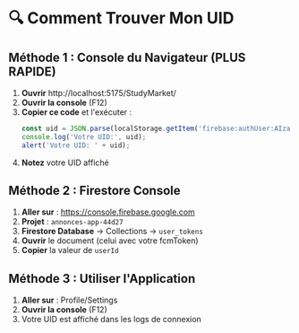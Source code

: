 # 🔍 Comment Trouver Mon UID

## Méthode 1 : Console du Navigateur (PLUS RAPIDE)

1. **Ouvrir** http://localhost:5175/StudyMarket/
2. **Ouvrir la console** (F12)
3. **Copier ce code** et l'exécuter :
   ```javascript
   const uid = JSON.parse(localStorage.getItem('firebase:authUser:AIzaSyDXD6WpZoQNLNU0DAqH1wd3q9Q4vthOWv4:[DEFAULT]') || '{}')?.uid;
   console.log('Votre UID:', uid);
   alert('Votre UID: ' + uid);
   ```
4. **Notez** votre UID affiché

## Méthode 2 : Firestore Console

1. **Aller sur** : https://console.firebase.google.com
2. **Projet** : `annonces-app-44d27`
3. **Firestore Database** → Collections → `user_tokens`
4. **Ouvrir** le document (celui avec votre fcmToken)
5. **Copier** la valeur de `userId`

## Méthode 3 : Utiliser l'Application

1. **Aller sur** : Profile/Settings
2. **Ouvrir la console** (F12)
3. Votre UID est affiché dans les logs de connexion

